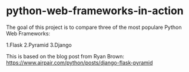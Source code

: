 # python-web-frameworks-in-action

The goal of this project is to compare three of the most populare Python Web Frameworks:

1.Flask
2.Pyramid
3.Django

This is based on the blog post from Ryan Brown: https://www.airpair.com/python/posts/django-flask-pyramid 
